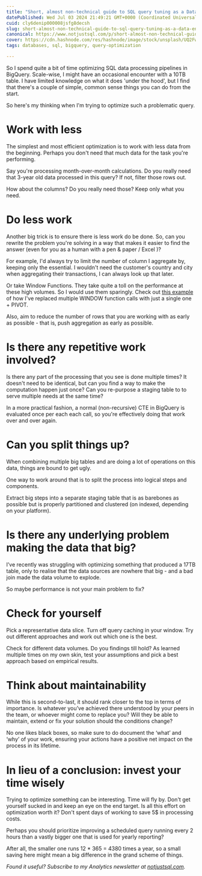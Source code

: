 ```yaml
---
title: "Short, almost non-technical guide to SQL query tuning as a Data Engineer"
datePublished: Wed Jul 03 2024 21:49:21 GMT+0000 (Coordinated Universal Time)
cuid: cly6denip000008jsfg8decsh
slug: short-almost-non-technical-guide-to-sql-query-tuning-as-a-data-engineer-1
canonical: https://www.notjustsql.com/p/short-almost-non-technical-guide
cover: https://cdn.hashnode.com/res/hashnode/image/stock/unsplash/UQ2Fw_9oApU/upload/f4e4dddcf7111ee18d3ef6ec4cacb381.jpeg
tags: databases, sql, bigquery, query-optimization

---
```


So I spend quite a bit of time optimizing SQL data processing pipelines in BigQuery. Scale-wise, I might have an occasional encounter with a 10TB table. I have limited knowledge on what it does 'under the hood', but I find that there's a couple of simple, common sense things you can do from the start.

So here's my thinking when I'm trying to optimize such a problematic query.

# Work with less

The simplest and most efficient optimization is to work with less data from the beginning. Perhaps you don't need that much data for the task you're performing.

Say you're processing month-over-month calculations. Do you really need that 3-year old data processed in this query? If not, filter those rows out.

How about the columns? Do you really need those? Keep only what you need.

# Do less work

Another big trick is to ensure there is less work do be done. So, can you rewrite the problem you're solving in a way that makes it easier to find the answer (even for you as a human with a pen & paper / Excel )?

For example, I'd always try to limit the number of column I aggregate by, keeping only the essential. I wouldn't need the customer's country and city when aggregating their transactions, I can always look up that later.

Or take Window Functions. They take quite a toll on the performance at these high volumes. So I would use them sparingly. Check out [this example](https://datawise.dev/practical-bigquery-filling-in-missing-data) of how I've replaced multiple WINDOW function calls with just a single one + PIVOT.

Also, aim to reduce the number of rows that you are working with as early as possible - that is, push aggregation as early as possible.

# Is there any repetitive work involved?

Is there any part of the processing that you see is done multiple times? It doesn't need to be identical, but can you find a way to make the computation happen just once? Can you re-purpose a staging table to to serve multiple needs at the same time?

In a more practical fashion, a normal (non-recursive) CTE in BigQuery is evaluated once per each each call, so you're effectively doing that work over and over again.

# Can you split things up?

When combining multiple big tables and are doing a lot of operations on this data, things are bound to get ugly.

One way to work around that is to split the process into logical steps and components.

Extract big steps into a separate staging table that is as barebones as possible but is properly partitioned and clustered (on indexed, depending on your platform).

# Is there any underlying problem making the data that big?

I’ve recently was struggling with optimizing something that produced a 17TB table, only to realise that the data sources are nowhere that big - and a bad join made the data volume to explode.

So maybe performance is not your main problem to fix?

# Check for yourself

Pick a representative data slice. Turn off query caching in your window. Try out different approaches and work out which one is the best.

Check for different data volumes. Do you findings till hold? As learned multiple times on my own skin, test your assumptions and pick a best approach based on empirical results.

# Think about maintainability

While this is second-to-last, it should rank closer to the top in terms of importance. Is whatever you’ve achieved there understood by your peers in the team, or whoever might come to replace you? Will they be able to maintain, extend or fix your solution should the conditions change?

No one likes black boxes, so make sure to do document the ‘what’ and ‘why’ of your work, ensuring your actions have a positive net impact on the process in its lifetime.

# In lieu of a conclusion: invest your time wisely

Trying to optimize something can be interesting. Time will fly by. Don't get yourself sucked in and keep an eye on the end target. Is all this effort on optimization worth it? Don't spent days of working to save 5$ in processing costs.

Perhaps you should prioritize improving a scheduled query running every 2 hours than a vastly bigger one that is used for yearly reporting?

After all, the smaller one runs 12 \* 365 = 4380 times a year, so a small saving here might mean a big difference in the grand scheme of things.

*Found it useful? Subscribe to my Analytics newsletter at* [*notjustsql.com*](https://notjustsql.com)*.*